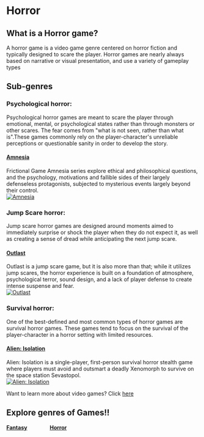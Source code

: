 # Horror

## What is a Horror game?

A horror game is a video game genre centered on horror fiction and typically designed to scare the player. Horror games are nearly always based on narrative or visual presentation, and use a variety of gameplay types


## Sub-genres
### Psychological horror:
Psychological horror games are meant to scare the player through emotional, mental, or psychological states rather than through monsters or other scares. The fear comes from "what is not seen, rather than what is".These games commonly rely on the player-character's unreliable perceptions or questionable sanity in order to develop the story. 

#### [Amnesia](amnesia/amnesiafile.md)
Frictional Game Amnesia series explore ethical and philosophical questions, and the psychology, motivations and fallible sides of their largely defenseless protagonists, subjected to mysterious events largely beyond their control.\
[![Amnesia](https://static.wikia.nocookie.net/amnesia/images/2/20/AmnesiaLogo.png/revision/latest?cb=20200312140206)](https://frictionalgames.com)


### Jump Scare horror: 

Jump scare horror games are designed around moments aimed to immediately surprise or shock the player when they do not expect it, as well as creating a sense of dread while anticipating the next jump scare. 

#### [Outlast](outlast/outlastfile.md)
Outlast is a jump scare game, but it is also more than that; while it utilizes jump scares, the horror experience is built on a foundation of atmosphere, psychological terror, sound design, and a lack of player defense to create intense suspense and fear.\
[![Outlast](https://clouddosage.com/wp-content/uploads/2023/02/Outlast.jpg)](https://redbarrelsgames.com/games/outlast/)


### Survival horror:
One of the best-defined and most common types of horror games are survival horror games. These games tend to focus on the survival of the player-character in a horror setting with limited resources.
#### [Alien: Isolation](alienfile/alien.md)
Alien: Isolation is a single-player, first-person survival horror stealth game where players must avoid and outsmart a deadly Xenomorph to survive on the space station Sevastopol.\
[![Alien: Isolation](https://image.api.playstation.com/gs2-sec/appkgo/prod/CUSA00362_00/5/i_78c823374d1397ccb9e9d8dd5acc6153a8ca608414b6249c5c051a73888da9be/i/icon0.png)](https://www.sega.com/alien-isolation/alien-isolation)


Want to learn more about video games? Click [here][another place]

[another place]: https://github.com/319SoftDev/wiki-project-group-row-2/blob/main/videogame/readme.md

## Explore genres of Games!!
**[Fantasy][fantasylol]** &nbsp; &nbsp; &nbsp; &nbsp; &nbsp; &nbsp; &nbsp; **[Horror][horrorlol]**

[fantasylol]: https://github.com/319SoftDev/wiki-project-group-row-2/blob/main/videogame/fantasy/fent.md
[horrorlol]: https://github.com/319SoftDev/wiki-project-group-row-2/blob/main/videogame/horror/horrorfile.md
